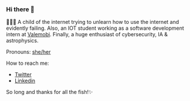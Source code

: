 ### Hi there 👋

👩🏾‍💻 A child of the internet trying to unlearn how to use the internet and evidently failing. Also, an IOT student working as a software development intern at [Valemobi](https://www.valemobi.com.br/). Finally, a huge enthusiast of cybersecurity, IA & astrophysics.

Pronouns: 
[she/her](http://pronoun.is/she)

How to reach me: 
- [Twitter](https://twitter.com/carolinasrc_)
- [Linkedin](https://www.linkedin.com/in/carolinases/)

So long and thanks for all the fish!✨
